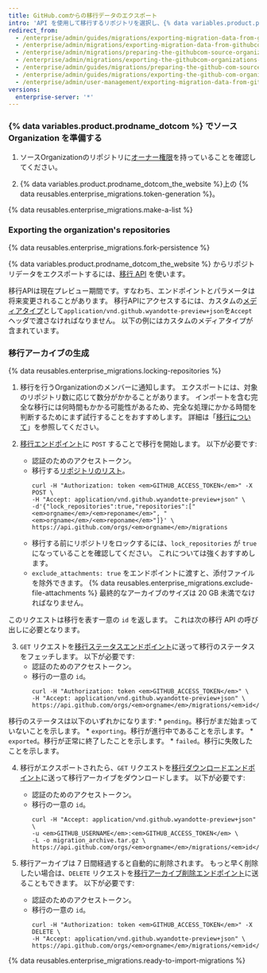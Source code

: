 ```yaml
---
title: GitHub.comからの移行データのエクスポート
intro: 'API を使用して移行するリポジトリを選択し、{% data variables.product.prodname_ghe_server %} インスタンスにインポートできる移行アーカイブを生成することで、{% data variables.product.prodname_dotcom_the_website %} 上の Organization から移行データをエクスポートできます。'
redirect_from:
  - /enterprise/admin/guides/migrations/exporting-migration-data-from-github-com
  - /enterprise/admin/migrations/exporting-migration-data-from-githubcom
  - /enterprise/admin/migrations/preparing-the-githubcom-source-organization
  - /enterprise/admin/migrations/exporting-the-githubcom-organizations-repositories
  - /enterprise/admin/guides/migrations/preparing-the-github-com-source-organization
  - /enterprise/admin/guides/migrations/exporting-the-github-com-organization-s-repositories
  - /enterprise/admin/user-management/exporting-migration-data-from-githubcom
versions:
  enterprise-server: '*'
---
```


### {% data variables.product.prodname_dotcom %} でソース Organization を準備する

1. ソースOrganizationのリポジトリに[オーナー権限](/articles/permission-levels-for-an-organization/)を持っていることを確認してください。

2. {% data variables.product.prodname_dotcom_the_website %}上の {% data reusables.enterprise_migrations.token-generation %}。

{% data reusables.enterprise_migrations.make-a-list %}

### Exporting the organization's repositories

{% data reusables.enterprise_migrations.fork-persistence %}

{% data variables.product.prodname_dotcom_the_website %} からリポジトリデータをエクスポートするには、<a href="/rest/reference/migrations" class="dotcom-only">移行 API</a> を使います。

移行APIは現在プレビュー期間です。すなわち、エンドポイントとパラメータは将来変更されることがあります。 移行APIにアクセスするには、カスタムの[メディアタイプ](/v3/media)として`application/vnd.github.wyandotte-preview+json`を`Accept`ヘッダで渡さなければなりません。 以下の例にはカスタムのメディアタイプが含まれています。

### 移行アーカイブの生成

{% data reusables.enterprise_migrations.locking-repositories %}

1. 移行を行うOrganizationのメンバーに通知します。 エクスポートには、対象のリポジトリ数に応じて数分がかかることがあります。 インポートを含む完全な移行には何時間もかかる可能性があるため、完全な処理にかかる時間を判断するためにまず試行することをおすすめします。 詳細は「[移行について](/enterprise/admin/migrations/about-migrations#types-of-migrations)」を参照してください。

2. <a href="/rest/reference/migrations#start-an-organization-migration" class="dotcom-only">移行エンドポイント</a>に `POST` することで移行を開始します。 以下が必要です:
    * 認証のためのアクセストークン。
    * 移行する[リポジトリのリスト](/v3/repos/#list-organization-repositories)。
      ```shell
      curl -H "Authorization: token <em>GITHUB_ACCESS_TOKEN</em>" -X POST \
      -H "Accept: application/vnd.github.wyandotte-preview+json" \
      -d'{"lock_repositories":true,"repositories":["<em>orgname</em>/<em>reponame</em>", "<em>orgname</em>/<em>reponame</em>"]}' \
      https://api.github.com/orgs/<em>orgname</em>/migrations
      ```
    *  移行する前にリポジトリをロックするには、`lock_repositories` が `true` になっていることを確認してください。 これについては強くおすすめします。
    * `exclude_attachments: true` をエンドポイントに渡すと、添付ファイルを除外できます。 {% data reusables.enterprise_migrations.exclude-file-attachments %} 最終的なアーカイブのサイズは 20 GB 未満でなければなりません。

  このリクエストは移行を表す一意の `id` を返します。 これは次の移行 API の呼び出しに必要となります。

3. `GET` リクエストを<a href="/rest/reference/migrations#get-an-organization-migration-status" class="dotcom-only">移行ステータスエンドポイント</a>に送って移行のステータスをフェッチします。 以下が必要です:
    * 認証のためのアクセストークン。
    * 移行の一意の `id`。
      ```shell
      curl -H "Authorization: token <em>GITHUB_ACCESS_TOKEN</em>" \
      -H "Accept: application/vnd.github.wyandotte-preview+json" \
      https://api.github.com/orgs/<em>orgname</em>/migrations/<em>id</em>
      ```

  移行のステータスは以下のいずれかになります:
    * `pending`。移行がまだ始まっていないことを示します。
    * `exporting`。移行が進行中であることを示します。
    * `exported`。移行が正常に終了したことを示します。
    * `failed`。移行に失敗したことを示します。

4. 移行がエクスポートされたら、`GET` リクエストを<a href="/rest/reference/migrations#download-an-organization-migration-archive" class="dotcom-only">移行ダウンロードエンドポイント</a>に送って移行アーカイブをダウンロードします。 以下が必要です:
    * 認証のためのアクセストークン。
    * 移行の一意の `id`。
      ```shell
      curl -H "Accept: application/vnd.github.wyandotte-preview+json" \
      -u <em>GITHUB_USERNAME</em>:<em>GITHUB_ACCESS_TOKEN</em> \
      -L -o migration_archive.tar.gz \
      https://api.github.com/orgs/<em>orgname</em>/migrations/<em>id</em>/archive
      ```

5. 移行アーカイブは 7 日間経過すると自動的に削除されます。 もっと早く削除したい場合は、`DELETE` リクエストを<a href="/rest/reference/migrations#delete-an-organization-migration-archive" class="dotcom-only">移行アーカイブ削除エンドポイント</a>に送ることもできます。 以下が必要です:
    * 認証のためのアクセストークン。
    * 移行の一意の `id`。
      ```shell
      curl -H "Authorization: token <em>GITHUB_ACCESS_TOKEN</em>" -X DELETE \
      -H "Accept: application/vnd.github.wyandotte-preview+json" \
      https://api.github.com/orgs/<em>orgname</em>/migrations/<em>id</em>/archive
      ```
{% data reusables.enterprise_migrations.ready-to-import-migrations %}
